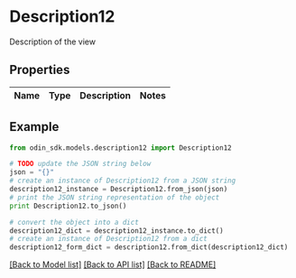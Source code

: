 # Description12

Description of the view

## Properties

Name | Type | Description | Notes
------------ | ------------- | ------------- | -------------

## Example

```python
from odin_sdk.models.description12 import Description12

# TODO update the JSON string below
json = "{}"
# create an instance of Description12 from a JSON string
description12_instance = Description12.from_json(json)
# print the JSON string representation of the object
print Description12.to_json()

# convert the object into a dict
description12_dict = description12_instance.to_dict()
# create an instance of Description12 from a dict
description12_form_dict = description12.from_dict(description12_dict)
```
[[Back to Model list]](../README.md#documentation-for-models) [[Back to API list]](../README.md#documentation-for-api-endpoints) [[Back to README]](../README.md)


